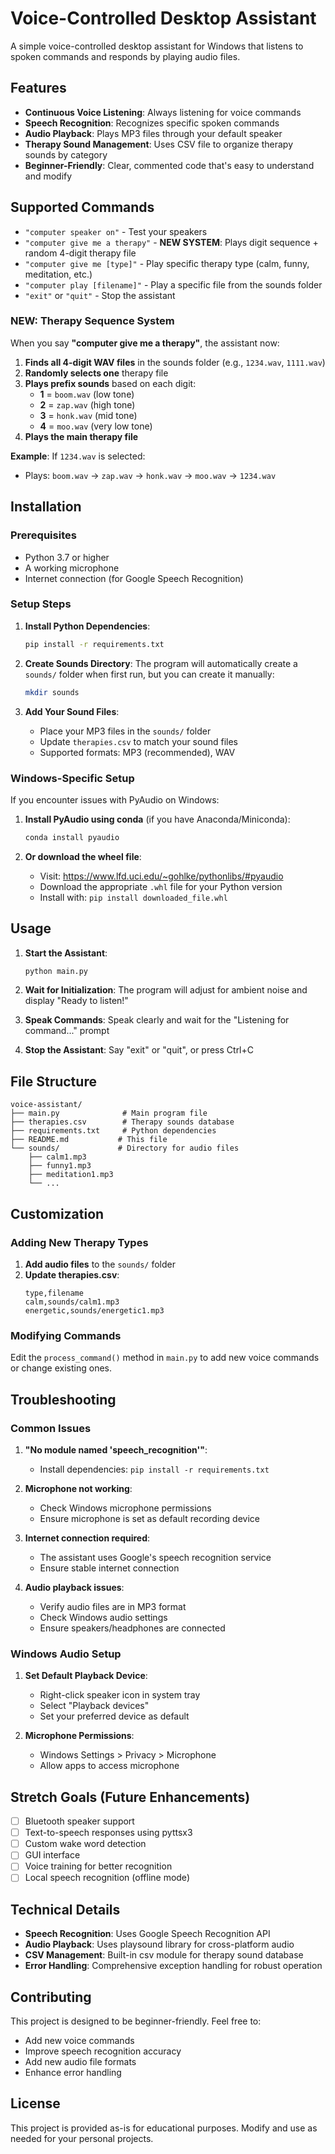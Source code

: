 # Voice-Controlled Desktop Assistant

A simple voice-controlled desktop assistant for Windows that listens to spoken commands and responds by playing audio files.

## Features

- **Continuous Voice Listening**: Always listening for voice commands
- **Speech Recognition**: Recognizes specific spoken commands
- **Audio Playback**: Plays MP3 files through your default speaker
- **Therapy Sound Management**: Uses CSV file to organize therapy sounds by category
- **Beginner-Friendly**: Clear, commented code that's easy to understand and modify

## Supported Commands

- `"computer speaker on"` - Test your speakers
- `"computer give me a therapy"` - **NEW SYSTEM**: Plays digit sequence + random 4-digit therapy file
- `"computer give me [type]"` - Play specific therapy type (calm, funny, meditation, etc.)
- `"computer play [filename]"` - Play a specific file from the sounds folder
- `"exit"` or `"quit"` - Stop the assistant

### NEW: Therapy Sequence System

When you say **"computer give me a therapy"**, the assistant now:

1. **Finds all 4-digit WAV files** in the sounds folder (e.g., `1234.wav`, `1111.wav`)
2. **Randomly selects one** therapy file
3. **Plays prefix sounds** based on each digit:
   - **1** = `boom.wav` (low tone)
   - **2** = `zap.wav` (high tone) 
   - **3** = `honk.wav` (mid tone)
   - **4** = `moo.wav` (very low tone)
4. **Plays the main therapy file**

**Example**: If `1234.wav` is selected:
- Plays: `boom.wav` → `zap.wav` → `honk.wav` → `moo.wav` → `1234.wav`

## Installation

### Prerequisites

- Python 3.7 or higher
- A working microphone
- Internet connection (for Google Speech Recognition)

### Setup Steps

1. **Install Python Dependencies**:
   ```bash
   pip install -r requirements.txt
   ```

2. **Create Sounds Directory**:
   The program will automatically create a `sounds/` folder when first run, but you can create it manually:
   ```bash
   mkdir sounds
   ```

3. **Add Your Sound Files**:
   - Place your MP3 files in the `sounds/` folder
   - Update `therapies.csv` to match your sound files
   - Supported formats: MP3 (recommended), WAV

### Windows-Specific Setup

If you encounter issues with PyAudio on Windows:

1. **Install PyAudio using conda** (if you have Anaconda/Miniconda):
   ```bash
   conda install pyaudio
   ```

2. **Or download the wheel file**:
   - Visit: https://www.lfd.uci.edu/~gohlke/pythonlibs/#pyaudio
   - Download the appropriate `.whl` file for your Python version
   - Install with: `pip install downloaded_file.whl`

## Usage

1. **Start the Assistant**:
   ```bash
   python main.py
   ```

2. **Wait for Initialization**:
   The program will adjust for ambient noise and display "Ready to listen!"

3. **Speak Commands**:
   Speak clearly and wait for the "Listening for command..." prompt

4. **Stop the Assistant**:
   Say "exit" or "quit", or press Ctrl+C

## File Structure

```
voice-assistant/
├── main.py              # Main program file
├── therapies.csv        # Therapy sounds database
├── requirements.txt     # Python dependencies
├── README.md           # This file
└── sounds/             # Directory for audio files
    ├── calm1.mp3
    ├── funny1.mp3
    ├── meditation1.mp3
    └── ...
```

## Customization

### Adding New Therapy Types

1. **Add audio files** to the `sounds/` folder
2. **Update therapies.csv**:
   ```csv
   type,filename
   calm,sounds/calm1.mp3
   energetic,sounds/energetic1.mp3
   ```

### Modifying Commands

Edit the `process_command()` method in `main.py` to add new voice commands or change existing ones.

## Troubleshooting

### Common Issues

1. **"No module named 'speech_recognition'"**:
   - Install dependencies: `pip install -r requirements.txt`

2. **Microphone not working**:
   - Check Windows microphone permissions
   - Ensure microphone is set as default recording device

3. **Internet connection required**:
   - The assistant uses Google's speech recognition service
   - Ensure stable internet connection

4. **Audio playback issues**:
   - Verify audio files are in MP3 format
   - Check Windows audio settings
   - Ensure speakers/headphones are connected

### Windows Audio Setup

1. **Set Default Playback Device**:
   - Right-click speaker icon in system tray
   - Select "Playback devices"
   - Set your preferred device as default

2. **Microphone Permissions**:
   - Windows Settings > Privacy > Microphone
   - Allow apps to access microphone

## Stretch Goals (Future Enhancements)

- [ ] Bluetooth speaker support
- [ ] Text-to-speech responses using pyttsx3
- [ ] Custom wake word detection
- [ ] GUI interface
- [ ] Voice training for better recognition
- [ ] Local speech recognition (offline mode)

## Technical Details

- **Speech Recognition**: Uses Google Speech Recognition API
- **Audio Playback**: Uses playsound library for cross-platform audio
- **CSV Management**: Built-in csv module for therapy sound database
- **Error Handling**: Comprehensive exception handling for robust operation

## Contributing

This project is designed to be beginner-friendly. Feel free to:
- Add new voice commands
- Improve speech recognition accuracy
- Add new audio file formats
- Enhance error handling

## License

This project is provided as-is for educational purposes. Modify and use as needed for your personal projects. 